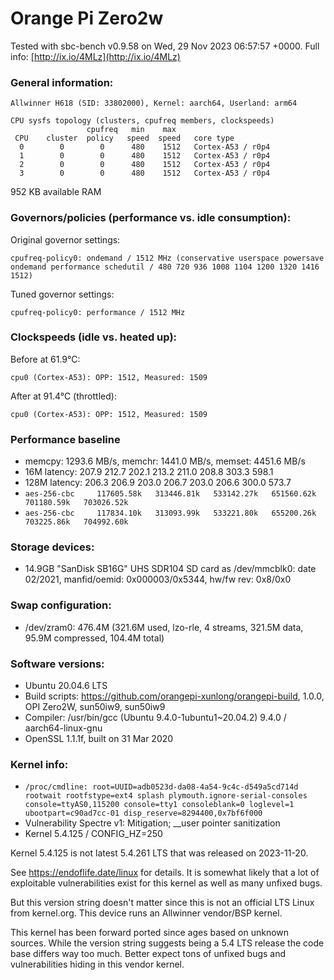 # Orange Pi Zero2w

Tested with sbc-bench v0.9.58 on Wed, 29 Nov 2023 06:57:57 +0000. Full info: [http://ix.io/4MLz](http://ix.io/4MLz)

### General information:

    Allwinner H618 (SID: 33802000), Kernel: aarch64, Userland: arm64
    
    CPU sysfs topology (clusters, cpufreq members, clockspeeds)
                     cpufreq   min    max
     CPU    cluster  policy   speed  speed   core type
      0        0        0      480    1512   Cortex-A53 / r0p4
      1        0        0      480    1512   Cortex-A53 / r0p4
      2        0        0      480    1512   Cortex-A53 / r0p4
      3        0        0      480    1512   Cortex-A53 / r0p4

952 KB available RAM

### Governors/policies (performance vs. idle consumption):

Original governor settings:

    cpufreq-policy0: ondemand / 1512 MHz (conservative userspace powersave ondemand performance schedutil / 480 720 936 1008 1104 1200 1320 1416 1512)

Tuned governor settings:

    cpufreq-policy0: performance / 1512 MHz

### Clockspeeds (idle vs. heated up):

Before at 61.9°C:

    cpu0 (Cortex-A53): OPP: 1512, Measured: 1509 

After at 91.4°C (throttled):

    cpu0 (Cortex-A53): OPP: 1512, Measured: 1509 

### Performance baseline

  * memcpy: 1293.6 MB/s, memchr: 1441.0 MB/s, memset: 4451.6 MB/s
  * 16M latency: 207.9 212.7 202.1 213.2 211.0 208.8 303.3 598.1 
  * 128M latency: 206.3 206.9 203.0 206.7 203.0 206.6 300.0 573.7 
  * `aes-256-cbc     117605.58k   313446.81k   533142.27k   651560.62k   701180.59k   703026.52k`
  * `aes-256-cbc     117834.10k   313093.99k   533221.80k   655200.26k   703225.86k   704992.60k`

### Storage devices:

  * 14.9GB "SanDisk SB16G" UHS SDR104 SD card as /dev/mmcblk0: date 02/2021, manfid/oemid: 0x000003/0x5344, hw/fw rev: 0x8/0x0

### Swap configuration:

  * /dev/zram0: 476.4M (321.6M used, lzo-rle, 4 streams, 321.5M data, 95.9M compressed, 104.4M total)

### Software versions:

  * Ubuntu 20.04.6 LTS
  * Build scripts: https://github.com/orangepi-xunlong/orangepi-build, 1.0.0, OPI Zero2W, sun50iw9, sun50iw9
  * Compiler: /usr/bin/gcc (Ubuntu 9.4.0-1ubuntu1~20.04.2) 9.4.0 / aarch64-linux-gnu
  * OpenSSL 1.1.1f, built on 31 Mar 2020          

### Kernel info:

  * `/proc/cmdline: root=UUID=adb0523d-da08-4a54-9c4c-d549a5cd714d rootwait rootfstype=ext4 splash plymouth.ignore-serial-consoles console=ttyAS0,115200 console=tty1 consoleblank=0 loglevel=1 ubootpart=c90ad7cc-01 disp_reserve=8294400,0x7bf6f000  `
  * Vulnerability Spectre v1:        Mitigation; __user pointer sanitization
  * Kernel 5.4.125 / CONFIG_HZ=250

Kernel 5.4.125 is not latest 5.4.261 LTS that was released on 2023-11-20.

See https://endoflife.date/linux for details. It is somewhat likely that
a lot of exploitable vulnerabilities exist for this kernel as well as many
unfixed bugs.

But this version string doesn't matter since this is not an official LTS Linux
from kernel.org. This device runs an Allwinner vendor/BSP kernel.

This kernel has been forward ported since ages based on unknown sources. While
the version string suggests being a 5.4 LTS release the code base differs way
too much. Better expect tons of unfixed bugs and vulnerabilities hiding in this
vendor kernel.